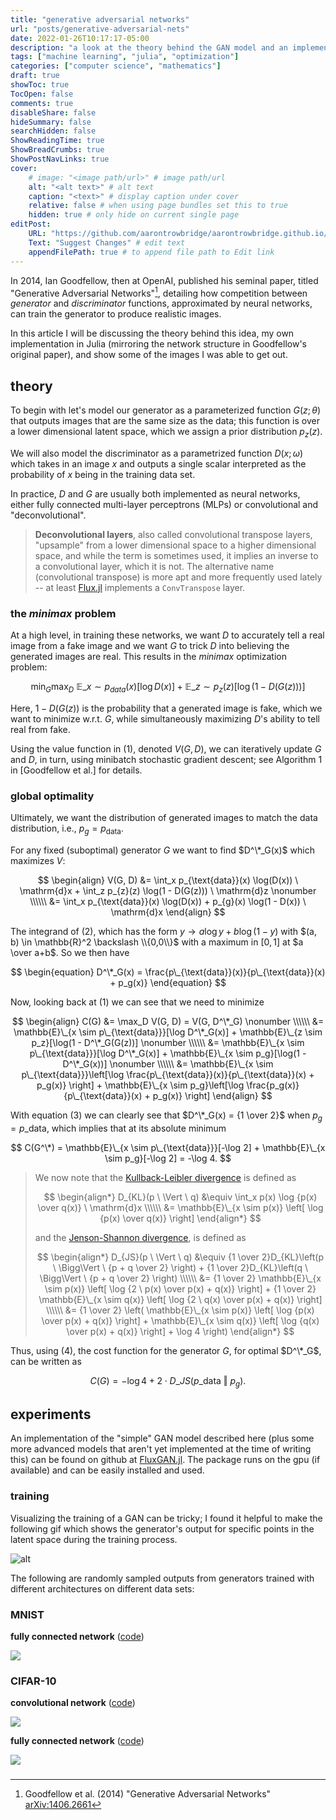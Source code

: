 ```yaml
---
title: "generative adversarial networks"
url: "posts/generative-adversarial-nets"
date: 2022-01-26T10:17:17-05:00 
description: "a look at the theory behind the GAN model and an implementation in Julia using Flux.jl"
tags: ["machine learning", "julia", "optimization"]
categories: ["computer science", "mathematics"] 
draft: true 
showToc: true
TocOpen: false 
comments: true 
disableShare: false
hideSummary: false 
searchHidden: false 
ShowReadingTime: true
ShowBreadCrumbs: true
ShowPostNavLinks: true 
cover:
    # image: "<image path/url>" # image path/url
    alt: "<alt text>" # alt text
    caption: "<text>" # display caption under cover
    relative: false # when using page bundles set this to true
    hidden: true # only hide on current single page
editPost:
    URL: "https://github.com/aarontrowbridge/aarontrowbridge.github.io/content"
    Text: "Suggest Changes" # edit text
    appendFilePath: true # to append file path to Edit link
---
```


In 2014, Ian Goodfellow, then at OpenAI, published his seminal paper, titled "Generative Adversarial Networks"[^1], detailing how competition between *generator* and *discriminator* functions, approximated by neural networks, can train the generator to produce realistic images.
 
In this article I will be discussing the theory behind this idea, my own implementation in Julia (mirroring the network structure in Goodfellow's original paper), and show some of the images I was able to get out.
 
## theory
 
To begin with let's model our generator as a parameterized function $G(z; \theta)$ that outputs images that are the same size as the data; this function is over a lower dimensional latent space, which we assign a prior distribution $p_z(z)$. 
 
We will also model the discriminator as a parametrized function $D(x; \omega)$ which takes in an image $x$ and outputs a single scalar interpreted as the probability of $x$ being in the training data set.  
 
In practice, $D$ and $G$ are usually both implemented as neural networks, either fully connected multi-layer perceptrons (MLPs) or convolutional and "deconvolutional".  
 
> **Deconvolutional layers**, also called convolutional transpose layers, "upsample" from a lower dimensional space to a higher dimensional space, and while the term is sometimes used, it implies an inverse to a convolutional layer, which it is not. The alternative name (convolutional transpose) is more apt and more frequently used lately -- at least [Flux.jl](https://fluxml.ai/Flux.jl/stable/models/layers/#Flux.ConvTranspose) implements a  `ConvTranspose` layer. 
 
###  the *minimax* problem 
 
At a high level, in training these networks, we want $D$ to accurately tell a real image from a fake image and we want $G$ to trick $D$ into believing the generated images are real.  This results in the *minimax* optimization problem:
 
$$
\begin{equation}
\min_G \max_D \ \mathbb{E}\_{x \sim p_{data}(x)}\left[\log D(x)\right] + \mathbb{E}\_{z \sim p_z(z)} \left[ \log\left(1 - D(G(z)) \right)\right]
\end{equation}
$$
 
Here, $1 - D(G(z))$ is the probability that a generated image is fake, which we want to minimize w.r.t. $G$, while simultaneously maximizing $D$'s ability to tell real from fake.
 
Using the value function in (1), denoted $V(G, D)$, we can iteratively update $G$ and $D$, in turn, using minibatch stochastic gradient descent; see Algorithm 1 in [Goodfellow et al.] for details.


### global optimality

Ultimately, we want the distribution of generated images to match the data distribution, i.e., $p_g = p_{\text{data}}$.

For any fixed (suboptimal) generator $G$ we want to find $D^\*_G(x)$ which maximizes $V$:

$$
\begin{align}
V(G, D) &= \int_x p_{\text{data}}(x) \log(D(x)) \ \mathrm{d}x + \int_z p_{z}(z) \log(1 - D(G(z))) \ \mathrm{d}z \nonumber \\\\\\
&= \int_x p_{\text{data}}(x) \log(D(x)) + p_{g}(x) \log(1 - D(x)) \ \mathrm{d}x 
\end{align}
$$

The integrand of (2), which has the form $y \to a \log y + b \log(1 - y)$ with $(a, b) \in \mathbb{R}^2 \backslash \\{0,0\\}$ with a maximum in $[0,1]$ at $a \over a+b$. So we then have

$$
\begin{equation}
D^\*_G(x) = \frac{p\_{\text{data}}(x)}{p\_{\text{data}}(x) + p_g(x)} 
\end{equation}
$$

Now, looking back at (1) we can see that we need to minimize 

$$
\begin{align}
C(G) &= \max_D V(G, D) = V(G, D^\*_G) \nonumber \\\\\\
&= \mathbb{E}\_{x \sim p\_{\text{data}}}[\log D^\*_G(x)] + \mathbb{E}\_{z \sim p_z}[\log(1 - D^\*_G(G(z))] \nonumber \\\\\\
&= \mathbb{E}\_{x \sim p\_{\text{data}}}[\log D^\*_G(x)] + \mathbb{E}\_{x \sim p_g}[\log(1 - D^\*_G(x))] \nonumber \\\\\\
&= \mathbb{E}\_{x \sim p\_{\text{data}}}\left[\log \frac{p\_{\text{data}}(x)}{p\_{\text{data}}(x) + p_g(x)} \right] + \mathbb{E}\_{x \sim p_g}\left[\log \frac{p_g(x)}{p\_{\text{data}}(x) + p_g(x)} \right] 
\end{align}
$$

With equation (3) we can clearly see that $D^\*_G(x) = {1 \over 2}$ when $p_g = p\_{\text{data}}$, which implies that at its absolute minimum 

$$
C(G^\*) = \mathbb{E}\_{x \sim p\_{\text{data}}}[-\log 2] + \mathbb{E}\_{x \sim p_g}[-\log 2] = -\log 4.
$$ 


>We now note that the [Kullback-Leibler divergence](https://en.wikipedia.org/wiki/Kullback%E2%80%93Leibler_divergence) is defined as 
>
>$$
>\begin{align*}
>D_{KL}(p \ \Vert \ q) &\equiv \int_x p(x) \log {p(x) \over q(x)} \ \mathrm{d}x \\\\\\
>&= \mathbb{E}\_{x \sim p(x)} \left[ \log {p(x) \over q(x)} \right]
>\end{align*}
>$$
>
>and the [Jenson-Shannon divergence](https://en.wikipedia.org/wiki/Jensen%E2%80%93Shannon_divergence), is defined as 
>
>$$
>\begin{align*}
>D_{JS}(p \ \Vert \ q) &\equiv {1 \over 2}D_{KL}\left(p \ \Bigg\Vert \ {p + q \over 2} \right) + {1 \over 2}D_{KL}\left(q \ \Bigg\Vert \ {p + q \over 2} \right) \\\\\\
>&= {1 \over 2} \mathbb{E}\_{x \sim p(x)} \left[ \log {2 \ p(x) \over p(x) + q(x)} \right] + {1 \over 2} \mathbb{E}\_{x \sim q(x)} \left[ \log {2 \ q(x) \over p(x) + q(x)} \right] \\\\\\
>&= {1 \over 2} \left( \mathbb{E}\_{x \sim p(x)} \left[ \log {p(x) \over p(x) + q(x)} \right] + \mathbb{E}\_{x \sim q(x)} \left[ \log {q(x) \over p(x) + q(x)} \right] + \log 4 \right)
>\end{align*}
>$$

Thus, using (4), the cost function for the generator $G$, for optimal $D^\*_G$, can be written as

$$
\begin{equation}
C(G) = -\log 4 + 2 \cdot D\_{JS}(p\_{\text{data}} \ \Vert \ p_g). 
\end{equation}
$$



## experiments

An implementation of the "simple" GAN model described here (plus some more advanced models that aren't yet implemented at the time of writing this) can be found on github at [FluxGAN.jl](https://github.com/aarontrowbridge/FluxGAN.jl).  The package runs on the gpu (if available) and can be easily installed and used.

### training

Visualizing the training of a GAN can be tricky; I found it helpful to make the following gif which shows the generator's output for specific points in the latent space during the training process. 

![alt](/images/GANs/mlp_n_15000_grid_5_5.gif#center)

The following are randomly sampled outputs from generators trained with different architectures on different data sets:

### MNIST

**fully connected network** ([code](https://github.com/aarontrowbridge/FluxGAN.jl/blob/main/scripts/mnist_goodfellow.jl)) 


![](/images/GANs/MLP_n_50000_m_100_grid_5_5.png)

### CIFAR-10

**convolutional network** ([code](https://github.com/aarontrowbridge/FluxGAN.jl/blob/main/scripts/cifar10_conv_goodfellow.jl))

![](/images/GANs/animals_conv_n_25000_m_50_grid_5_5.png)

**fully connected network** ([code](https://github.com/aarontrowbridge/FluxGAN.jl/blob/main/scripts/cifar10_mlp_goodfellow.jl)) 

![](/images/GANs/animals_mlp_n_25000_m_50_grid_5_5.png)

###

[^1]: Goodfellow et al. (2014) "Generative Adversarial Networks" [arXiv:1406.2661](https://arxiv.org/pdf/1406.2661.pdf)